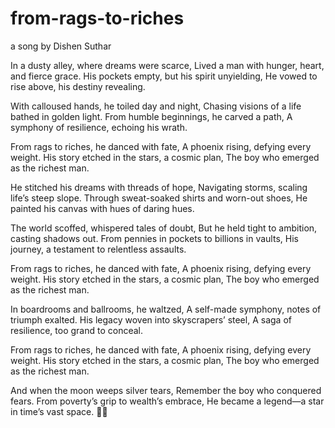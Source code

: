 # from-rags-to-riches

a song by Dishen Suthar


In a dusty alley, where dreams were scarce, Lived a man with hunger, heart, and fierce grace. His pockets empty, but his spirit unyielding, He vowed to rise above, his destiny revealing.

 With calloused hands, he toiled day and night, Chasing visions of a life bathed in golden light. From humble beginnings, he carved a path, A symphony of resilience, echoing his wrath.

 From rags to riches, he danced with fate, A phoenix rising, defying every weight. His story etched in the stars, a cosmic plan, The boy who emerged as the richest man.

 He stitched his dreams with threads of hope, Navigating storms, scaling life’s steep slope. Through sweat-soaked shirts and worn-out shoes, He painted his canvas with hues of daring hues.

The world scoffed, whispered tales of doubt, But he held tight to ambition, casting shadows out. From pennies in pockets to billions in vaults, His journey, a testament to relentless assaults.

 From rags to riches, he danced with fate, A phoenix rising, defying every weight. His story etched in the stars, a cosmic plan, The boy who emerged as the richest man.

 In boardrooms and ballrooms, he waltzed, A self-made symphony, notes of triumph exalted. His legacy woven into skyscrapers’ steel, A saga of resilience, too grand to conceal.

 From rags to riches, he danced with fate, A phoenix rising, defying every weight. His story etched in the stars, a cosmic plan, The boy who emerged as the richest man.

 And when the moon weeps silver tears, Remember the boy who conquered fears. From poverty’s grip to wealth’s embrace, He became a legend—a star in time’s vast space. 🌟✨
